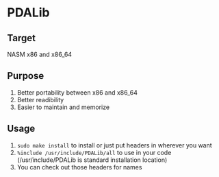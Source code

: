 # PDALib
## Target
NASM x86 and x86_64

## Purpose
1. Better portability between x86 and x86_64
2. Better readibility
3. Easier to maintain and memorize

## Usage
1. `sudo make install` to install or just put headers in wherever you want
2. `%include /usr/include/PDALib/all` to use in your code (/usr/include/PDALib is standard installation location)
3. You can check out those headers for names